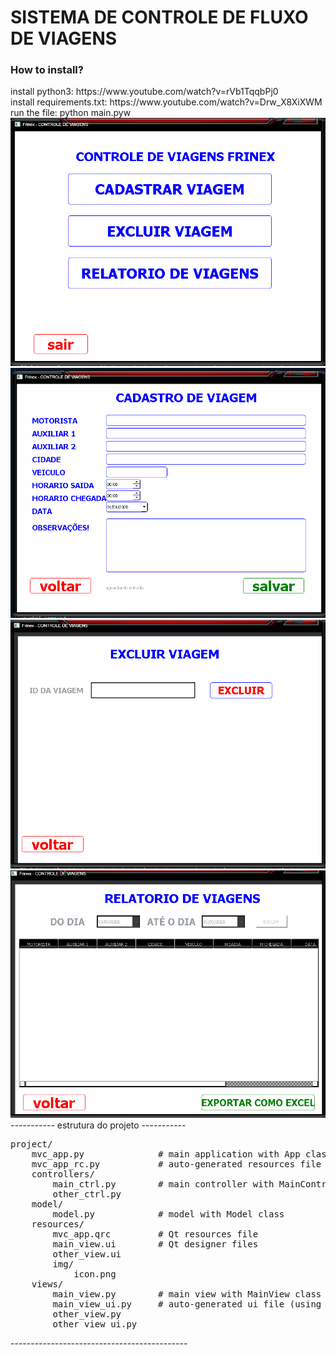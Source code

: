 <h1> SISTEMA DE CONTROLE DE FLUXO DE VIAGENS </h1>



<h3>How to install?</h3>
install python3: https://www.youtube.com/watch?v=rVb1TqqbPj0
<br>
install requirements.txt: https://www.youtube.com/watch?v=Drw_X8XiXWM
<br>
run the file: python main.pyw
<br>
<img src="https://raw.githubusercontent.com/WalterSilva5/controle-de-viagens/master/img/project.png">
<br>
<img src="https://raw.githubusercontent.com/WalterSilva5/controle-de-viagens/master/img/project-1.png">
<br>
<img src="https://raw.githubusercontent.com/WalterSilva5/controle-de-viagens/master/img/project-2.png">
<br>
<img src="https://raw.githubusercontent.com/WalterSilva5/controle-de-viagens/master/img/project-3.png">
<br>
----------- estrutura do projeto -----------
<pre>
project/
    mvc_app.py              # main application with App class
    mvc_app_rc.py           # auto-generated resources file (using pyrcc.exe or equivalent)
    controllers/
        main_ctrl.py        # main controller with MainController class
        other_ctrl.py
    model/
        model.py            # model with Model class
    resources/
        mvc_app.qrc         # Qt resources file
        main_view.ui        # Qt designer files
        other_view.ui
        img/
            icon.png
    views/
        main_view.py        # main view with MainView class
        main_view_ui.py     # auto-generated ui file (using pyuic.exe or equivalent)
        other_view.py
        other_view_ui.py
</pre>
--------------------------------------------
